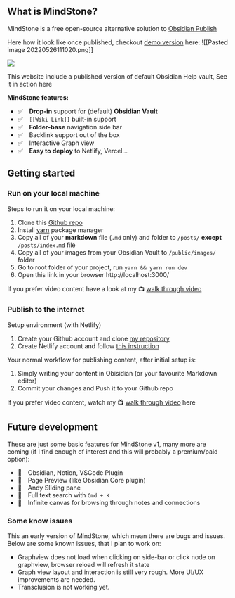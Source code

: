## What is MindStone?
MindStone is a free open-source alternative solution to [Obsidian Publish](https://obsidian.md/publish)

Here how it look like once published, checkout [demo version](https://mindstone.tuancao.me/) here:
![[Pasted image 20220526111020.png]]

![](public/images/CleanShot%202022-04-20%20at%2008.34.17@2x.png)

This website include a published version of default Obsidian Help vault, See it in action here 

**MindStone features:**

-  ✅ **Drop-in** support for (default) **Obsidian Vault** 
-  ✅ `[[Wiki Link]]` built-in support
-  ✅ **Folder-base** navigation side bar
-  ✅ Backlink support out of the box
-  ✅ Interactive Graph view 
-  ✅ **Easy to deploy** to Netlify, Vercel...

## Getting started
### Run on your local machine

Steps to run it on your local machine:
1. Clone this [Github repo](https://github.com/TuanManhCao/digital-garden)
2. Install [yarn](https://classic.yarnpkg.com/lang/en/docs/install/#mac-stable) package manager 
3. Copy all of your **markdown** file (`.md` only) and folder to `/posts/` **except** `/posts/index.md` file
4. Copy all of your images from your Obsidian Vault to `/public/images/` folder 
5. Go to root folder of your project, run `yarn && yarn run dev`
6. Open this link in your browser http://localhost:3000/ 

If you prefer video content have a look at my 📺 [walk through video](https://youtu.be/7_SmWA-_Wx8)

### Publish to the internet

Setup environment (with Netlify)
1. Create your Github account and clone [my repository](https://github.com/TuanManhCao/digital-garden)
2. Create Netlify account and follow [this instruction](https://www.netlify.com/blog/2020/11/30/how-to-deploy-next.js-sites-to-netlify/) 


Your normal workflow for publishing content, after initial setup is:
1. Simply writing your content in Obisidian (or your favourite Markdown editor)
2. Commit your changes and Push it to your Github repo

If you prefer video content, watch my 📺 [walk through video](https://youtu.be/n8QDO6l64aw) here 

## Future development 

These are just some basic features for MindStone v1, many more are coming (if I find enough of interest and this will probably a premium/paid option):
- 🎯 Obsidian, Notion, VSCode Plugin 
- 🎯 Page Preview (like Obsidian Core plugin)
- 🎯 Andy Sliding pane
- 🎯 Full text search with `Cmd + K`
- 🎯 Infinite canvas for browsing through notes and connections

### Some know issues
This an early version of MindStone, which mean there are bugs and issues. Below are some known issues, that I plan to work on:
- Graphview does not load when clicking on side-bar or click node on graphview, browser reload will refresh it state
- Graph view layout and interaction is still very rough. More UI/UX improvements are needed.
- Transclusion is not working yet.